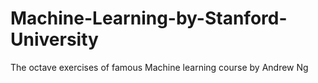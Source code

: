 # Machine-Learning-by-Stanford-University
The octave exercises of famous Machine learning course by Andrew Ng
